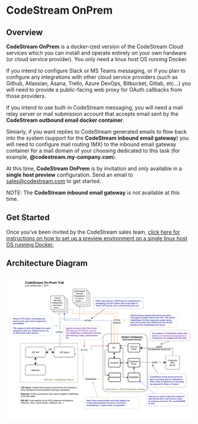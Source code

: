 # CodeStream OnPrem

## Overview
**CodeStream OnPrem** is a docker-ized version of the CodeStream Cloud services
which you can install and operate entirely on your own hardware (or cloud
service provider). You only need a linux host OS running Docker.

If you intend to configure Slack or MS Teams messaging, or if you plan to
configure any integrations with other cloud service providers (such as Github,
Atlassian, Asana, Trello, Azure DevOps, Bitbucket, Gitlab, etc...) you will need
to provide a public-facing web proxy for OAuth callbacks from those providers.

If you intend to use built-in CodeStream messaging, you will need a mail relay
server or mail submission account that accepts email sent by the **CodeStream
outbound email docker container**.

Simiarly, if you want replies to CodeStream generated emails to flow back into
the system (support for the **CodeStream inbound email gateway**) you will need
to configure mail routing (MX) to the inbound email gateway container for a mail
domain of your choosing dedicated to this task (for example,
**@codestream.my-company.com**).

At this time, **CodeStream OnPrem** is by invitation and only available in a
**single host preview** configuration. Send an email to
[sales@codestream.com](mailto://sales@codestream.com) to get started.


NOTE: The **CodeStream inbound email gateway** is not available at this time.

## Get Started
Once you've been invited by the CodeStream sales team, [click here for
instructions on how to set up a preview environment on a single linux host OS
running Docker.](docs/README.preview-single-host.md) 

## Architecture Diagram
![image](docs/images/codestream-onprem-arch.png)
